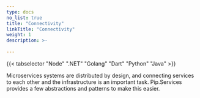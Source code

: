```yaml
---
type: docs
no_list: true
title: "Connectivity"
linkTitle: "Connectivity"
weight: 1
description: >-
     
---
```

{{< tabselector "Node" ".NET" "Golang" "Dart" "Python" "Java" >}}

Microservices systems are distributed by design, and connecting services to each other and the infrastructure is an important task. Pip.Services provides a few abstractions and patterns to make this easier.
